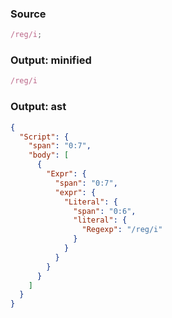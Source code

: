 ### Source
```js
/reg/i;
```

### Output: minified
```js
/reg/i
```

### Output: ast
```json
{
  "Script": {
    "span": "0:7",
    "body": [
      {
        "Expr": {
          "span": "0:7",
          "expr": {
            "Literal": {
              "span": "0:6",
              "literal": {
                "Regexp": "/reg/i"
              }
            }
          }
        }
      }
    ]
  }
}
```
